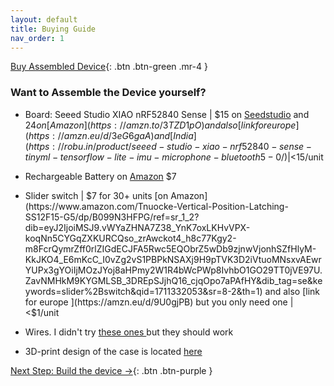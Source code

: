 ```yaml
---
layout: default
title: Buying Guide
nav_order: 1
---
```


[Buy Assembled Device](https://buy.stripe.com/6oE04101u6yx8Wk7ss){: .btn .btn-green .mr-4 }


### Want to Assemble the Device yourself?

- Board: Seeed Studio XIAO nRF52840 Sense | $15 on [Seedstudio](https://www.seeedstudio.com/Seeed-XIAO-BLE-Sense-nRF52840-p-5253.html) and $24 on [Amazon](https://amzn.to/3TZD1pO) and also [link for europe ](https://amzn.eu/d/3eG6gaA) and [India](https://robu.in/product/seeed-studio-xiao-nrf52840-sense-tinyml-tensorflow-lite-imu-microphone-bluetooth5-0/) | <$15/unit

- Rechargeable Battery on [Amazon](https://amzn.to/3TXlE9f) $7
- Slider switch | $7 for 30+ units [on Amazon](https://www.amazon.com/Tnuocke-Vertical-Position-Latching-SS12F15-G5/dp/B099N3HFPG/ref=sr_1_2?dib=eyJ2IjoiMSJ9.vWYaZHNA7Z38_YnK7oxLKHvVPX-koqNn5CYGqZXKURCQso_zrAwckot4_h8c77Kgy2-m8FcrQymrZff0rlZIGdECJFA5Rwc5EQObrZ5wDb9zjnwVjonhSZfHlyM-KkJKO4_E6mKcC_I0vZg2vS1PBPkNSAXj9H9pTVK3D2iVtuoMNsxvAEwrYUPx3gYOiIjMOzJYoj8aHPmy2W1R4bWcPWp8IvhbO1GO29TT0jVE97U.ZavNMHkM9KYGMLSB_3DREpSJjhQ16_cjqOpo7aPAfHY&dib_tag=se&keywords=slider%2Bswitch&qid=1711332053&sr=8-2&th=1) and also [link for europe ](https://amzn.eu/d/9U0gjPB) but you only need one | <$1/unit

- Wires. I didn't try [these ones ](https://www.amazon.com/dp/B09X4629C1)but they should work

- 3D-print design of the case is located [here](https://github.com/BasedHardware/Friend/tree/main/assets/3d_printing_designs)

[Next Step: Build the device →](https://basedhardware.github.io/Friend/assembly/Build_the_device/){: .btn .btn-purple }